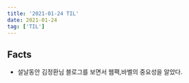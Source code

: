 ```yaml
---
title: '2021-01-24 TIL'
date: 2021-01-24
tag: ['TIL']
---
```


## Facts

- 설날동안 김정환님 블로그를 보면서 웹팩,바벨의 중요성을 알았다.
